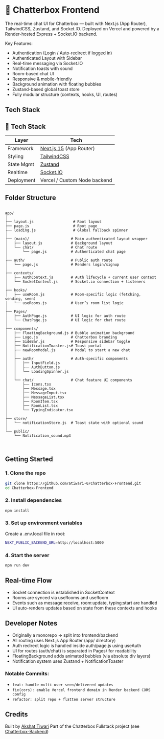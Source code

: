 # 💬 Chatterbox Frontend
The real-time chat UI for Chatterbox — built with Next.js (App Router), TailwindCSS, Zustand, and Socket.IO. Deployed on Vercel and powered by a Render-hosted Express + Socket.IO backend.

Key Features:

-  Authentication (Login / Auto-redirect if logged in)
-  Authenticated Layout with Sidebar
-  Real-time messaging via Socket.IO
-  Notification toasts with sound
-  Room-based chat UI
-  Responsive & mobile-friendly
-  Background animation with floating bubbles
-  Zustand-based global toast store
-  Fully modular structure (contexts, hooks, UI, routes)



## Tech Stack

## 🧩 Tech Stack

| Layer         | Tech               |
|--------------|--------------------|
| Framework     | [Next.js 15](https://nextjs.org/) (App Router) |
| Styling       | [TailwindCSS](https://tailwindcss.com/)       |
| State Mgmt    | [Zustand](https://zustand-demo.pmnd.rs/)       |
| Realtime      | [Socket.IO](https://socket.io/)                |
| Deployment    | Vercel / Custom Node backend                   |



## Folder Structure

```

app/
│
├── layout.js                  # Root layout 
├── page.js                    # Root page
├── loading.js                 # Global fallback spinner
│
├── (main)/                   # Main authenticated layout wrapper
│   ├── layout.js             # Background layout 
│   └── chat/                 # Chat route
│       └── page.js           # Authenticated chat page
│
├── auth/                     # Public auth route
│   └── page.js               # Renders login/signup
│
├── contexts/
│   ├── AuthContext.js        # Auth lifecycle + current user context
│   └── SocketContext.js      # Socket.io connection + listeners
│
├── hooks/
│   ├── useRoom.js            # Room-specific logic (fetching, sending, seen)
│   └── useRooms.js           # User’s room list logic
│
├── Pages/
│   ├── AuthPage.js           # UI logic for auth route
│   └── ChatPage.js           # UI logic for chat route
│
├── components/
│   ├── FloatingBackground.js # Bubble animation background
│   ├── Logo.js               # Chatterbox branding
│   ├── SideBar.js            # Responsive sidebar toggle
│   ├── NotificationToaster.js# Toast portal
│   ├── newRoomModal.js       # Modal to start a new chat
│   │
│   ├── auth/                 # Auth-specific components
│   │   ├── InputField.js
│   │   ├── AuthButton.js
│   │   └── LoadingSpinner.js
│   │
│   └── chat/                 # Chat feature UI components
│       ├── Icons.tsx
│       ├── Message.tsx
│       ├── MessageInput.tsx
│       ├── MessageList.tsx
│       ├── RoomItem.tsx
│       ├── RoomList.tsx
│       └── TypingIndicator.tsx
│
├── store/
│   └── notificationStore.js  # Toast state with optional sound
│
└── public/
    └── Notification_sound.mp3



```


## Getting Started

### 1. Clone the repo

```bash
git clone https://github.com/atiwari-0/Chatterbox-Frontend.git
cd Chatterbox-Frontend
```

### 2. Install dependencies

```bash
npm install
```

### 3. Set up environment variables

Create a .env.local file in root:

```bash
NEXT_PUBLIC_BACKEND_URL=http://localhost:5000
```

### 4. Start the server

```bash
npm run dev
```


## Real-time Flow

 - Socket connection is established in SocketContext
 - Rooms are synced via useRooms and useRoom
 - Events such as message:receive, room:update, typing:start are handled
 - UI auto-renders updates based on state from these contexts and hooks


## Developer Notes

- Originally a monorepo → split into frontend/backend
- All routing uses Next.js App Router (app/ directory)
- Auth redirect logic is handled inside auth/page.js using useAuth
- UI for routes (auth/chat) is separated in Pages/ for readability
- FloatingBackground adds animated bubbles (via absolute div layers)
- Notification system uses Zustand + NotificationToaster

### Notable Commits:
- `feat: handle multi-user seen/delivered updates`
- `fix(cors): enable Vercel frontend domain in Render backend CORS config`
- `refactor: split repo + flatten server structure`


## Credits

Built by [Akshat Tiwari](https://github.com/atiwari-0)
Part of the Chatterbox Fullstack project (see [Chatterbox-Backend](https://github.com/atiwari-0/Chatterbox-Backend))

